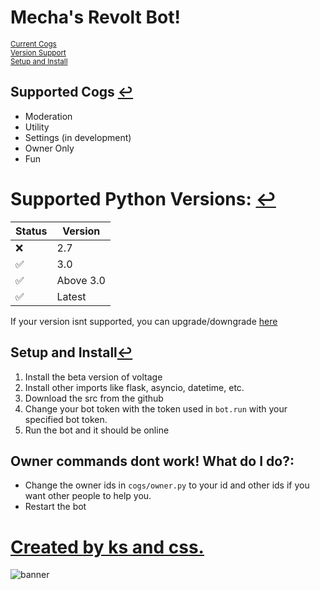 # Mecha's Revolt Bot!


<sup id="cogs">[Current Cogs](#cog)</sup>
<br>
<sup id="ver">[Version Support](#vers)</sup>
<br>
<sup id="ins">[Setup and Install](#inst)</sup>

## <b id="cog">Supported Cogs</b> [↩](#cogs)

- Moderation
- Utility
- Settings (in development)
- Owner Only
- Fun

# <b id="vers">Supported Python Versions: </b>[↩](#ver)
| Status | Version |
| ----------- | ----------- |
|❌| 2.7 |
|✅|3.0 |
|✅|Above 3.0|
| ✅ | Latest |
If your version isnt supported, you can upgrade/downgrade [here](https://python.org/download)

## <b id="inst">Setup and Install</b>[↩](#ins)

1. Install the beta version of voltage
2. Install other imports like flask, asyncio, datetime, etc.
3. Download the src from the github
4. Change your bot token with the token used in `bot.run` with your specified bot token.
5. Run the bot and it should be online

## Owner commands dont work! What do I do?:

- Change the owner ids in `cogs/owner.py` to your id and other ids if you want other people to help you.
- Restart the bot

# [Created by ks and css.](https://mechabot.tk/)
![banner](https://i.imgur.com/G4k13Nm.png)
